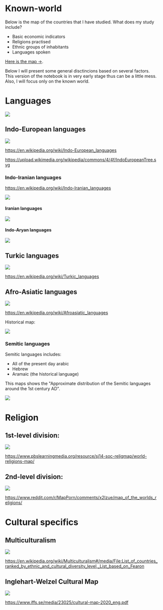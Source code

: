 # Known-world
Below is the map of the countries that I have studied. What does my study include?
- Basic economic indicators
- Religions practised
- Ethnic groups of inhabitants
- Languages spoken

[Here is the map ->](https://zliczto.pl/known-world/map.html).

Below I will present some general disctincions based on several factors. This version of the notebook is in very early stage thus can be a little mess. Also, I will focus only on the known world. 

# Languages

![](_img/1.png)

## Indo-European languages
![](_img/2.png)

https://en.wikipedia.org/wiki/Indo-European_languages

https://upload.wikimedia.org/wikipedia/commons/4/4f/IndoEuropeanTree.svg

### Indo-Iranian languages

https://en.wikipedia.org/wiki/Indo-Iranian_languages

![](_img/5.png)

#### Iranian languages

![](_img/6.png)

#### Indo-Aryan languages

![](_img/7.png)

## Turkic languages
![](_img/3.png)

https://en.wikipedia.org/wiki/Turkic_languages


## Afro-Asiatic languages
![](_img/4.png)

https://en.wikipedia.org/wiki/Afroasiatic_languages

Historical map:

![](_img/8.png)

### Semitic languages

Semitic languages includes:
- All of the present day arabic
- Hebrew 
- Aramaic (the historical language)

This maps shows the "Approximate distribution of the Semitic languages around the 1st century AD".

![](_img/9.png)

# Religion

## 1st-level division:

![](_img/10.png)

https://www.pbslearningmedia.org/resource/sj14-soc-religmap/world-religions-map/    

## 2nd-level division:

![](_img/11.png)

https://www.reddit.com/r/MapPorn/comments/x2lzue/map_of_the_worlds_religions/

# Cultural specifics

## Multiculturalism
![](_img/12.png)

https://en.wikipedia.org/wiki/Multiculturalism#/media/File:List_of_countries_ranked_by_ethnic_and_cultural_diversity_level,_List_based_on_Fearon

## Inglehart-Welzel Cultural Map
![](_img/13.png)

https://www.iffs.se/media/23025/cultural-map-2020_eng.pdf


